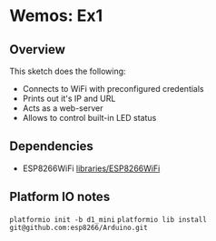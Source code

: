 # Wemos: Ex1 #
## Overview ##
This sketch does the following:

- Connects to WiFi with preconfigured credentials
- Prints out it's IP and URL
- Acts as a web-server
- Allows to control built-in LED status

## Dependencies ##

- ESP8266WiFi [libraries/ESP8266WiFi](https://github.com/esp8266/Arduino/tree/master/libraries/ESP8266WiFi)

## Platform IO notes ##

`platformio init -b d1_mini`
`platformio lib install git@github.com:esp8266/Arduino.git` 
